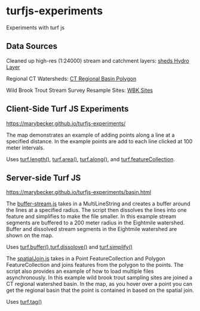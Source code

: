 # turfjs-experiments
Experiments with turf js

## Data Sources

Cleaned up high-res (1:24000) stream and catchment layers:
[sheds Hydro Layer](https://conte-ecology.github.io/shedsGisData/)

Regional CT Watersheds:
[CT Regional Basin Polygon](https://ct-deep-gis-open-data-website-ctdeep.hub.arcgis.com/datasets/regional-drainage-basin-polygon/explore?location=41.770067%2C-72.613060%2C8.91)

Wild Brook Trout Stream Survey Resample Sites:
[WBK Sites](https://portal.ct.gov/-/media/DEEP/fishing/fisheries_management/Trout-Research-and-Management/Probabilistic-Sampling-of-Wild-Brook-Trout-Occurrence-in-Stream-Survey-Samples-Final-05082020.pdf)

## Client-Side Turf JS Experiments

https://marybecker.github.io/turfjs-experiments/

The map demonstrates an example of adding points along a line at a specified distance.  In the
example points are add to each line clicked at 100 meter intervals.

Uses [turf.length()](https://turfjs.org/docs/#length), [turf.area()](https://turfjs.org/docs/#area), 
[turf.along()](https://turfjs.org/docs/#along), and [turf.featureCollection](https://turfjs.org/docs/#featureCollection).


## Server-side Turf JS

https://marybecker.github.io/turfjs-experiments/basin.html

The [buffer-stream.js](build-scripts/buffer-stream.js) takes in a MultiLineString and creates a buffer around the 
lines at a specified radius.  The script then dissolves the lines into one feature and simplifies
to make the file smaller.  In this example stream segments are buffered to a 200 meter radius in the 
Eightmile watershed.  Buffer and dissolved stream segments in the Eightmile watershed are shown on the map.

Uses [turf.buffer()](https://turfjs.org/docs/#buffer),[turf.dissolove()](https://turfjs.org/docs/#buffer) 
and [turf.simplify()](https://turfjs.org/docs/#simplify)

The [spatialJoin.js](build-scripts/spatialJoin.js) takes in a Point FeatureCollection and Polygon FeatureCollection
and joins features from the polygon to the points.  The script also provides an example of 
how to load multiple files asynchronously.  In this example wild brook trout sampling sites
are joined a CT regional watershed basin.  In the map, as you hover over a point you can get the 
regional basin that the point is contained in based on the spatial join.  

Uses [turf.tag()](https://turfjs.org/docs/#tag)
